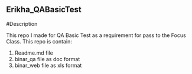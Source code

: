 ## Erikha_QABasicTest

#Description

This repo I made for QA Basic Test as a requirement for pass to the Focus Class.
This repo is contain:
1. Readme.md file
2. binar_qa file as doc format
3. binar_web file as xls format